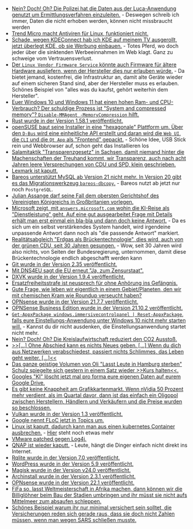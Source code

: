 * [Nein? Doch! Oh? Die Polizei hat die Daten aus der Luca-Anwendung genutzt um Ermittlungsverfahren einzuleiten.](https://blog.fefe.de/?ts=9f176957) - Deswegen schreib ich immer, Daten die nicht erhoben werden, können nicht missbraucht werden
* [Trend Micro macht Antiviren für Linux, funktioniert nicht.](https://blog.fefe.de/?ts=9f1777aa)
* [Schade, wegen KDEConnect hab ich KDE auf meinem TV ausgerollt, jetzt überlegt KDE, ob sie Werbung einbauen.](https://blog.fefe.de/?ts=9f136c16) - Totes Pferd, wo doch jeder über die sinktenden Werbeeinnahmen im Web klagt. Ganz zu schweige vom Vertrauensverlust.
* [Der `Linux Vendor Firmware Service` könnte auch Firmware für ältere Hardware ausliefern, wenn der Hersteller dies nur erlauben würde.](https://www.phoronix.com/scan.php?page=news_item&px=LVFS-Alternative-Firmware) - Da bietet jemand, kostenfrei, die Infrastruktur an, damit alte Geräte wieder auf einem sicheren Stand sind, aber der Hersteller muss es erlauben. Schönes Beispiel von "alles was du kaufst, gehört weiterhin dem Hersteller".
* [Euer Windows 10 und Windows 11 hat einen hohen Ram- und CPU-Verbrauch? Der schuldige Prozess ist "System and compressed memory"? `Disable-MMAgent -MemoryCompression` hilft.](http://woshub.com/memory-compression-process-high-usage-windows-10/)
* [Rust wurde in der Version 1.58.1 veröffentlicht.](https://blog.rust-lang.org/2022/01/20/Rust-1.58.1.html)
* [openSUSE baut seine Installer in eine "hexagonale" Plattform um. Über den `D-Bus` wird eine einheitliche API erstellt und daran wird die `Web UI`, die `CLI` und die `Qt App` als "Frontend" gepackt.](https://www.phoronix.com/scan.php?page=news_item&px=openSUSE-D-Installer) - Schöne Idee, USB Stick rein und Webbrowser auf, schon geht das Installieren los
* [Salamitaktik "Transparenzgesetz" in Sachsen, damit niemand hinter die Machenschaften der Treuhand kommt, wir Transparenz, auch nach acht Jahren leere Versprechungen von CDU und SPD, klein geschrieben.](https://netzpolitik.org/2022/saechsisches-transparenzgesetz-mittelmass-statt-transparenzvorreiter/)
* [Lexmark ist kaputt.](https://www.borncity.com/blog/2022/01/24/kritische-schwachstelle-cve-2021-44738-in-lexmark-druckern-jan-2022/)
* [Bareos unterstützt MySQL ab Version 21 nicht mehr. In Version 20 gibt es das Migrationswerkzeug `bareos-dbcopy`.](https://www.bareos.com/de/end-of-life-fuer-mysql/) - Bareos nutzt ab jetzt nur noch `PostgreSQL`.
* [Julian Assange darf seine Fall dem obersten Gerichtshof des Vereinigten Königreichs in Großbritanien vorlegen.](https://netzpolitik.org/2022/grossbritannien-die-auslieferung-von-assange-kann-vor-das-hoechste-britische-gericht/)
* [Microsoft zeigt, mit `answers.microsoft.com` wohin die KI-Reise als "Dienstleistung" geht. Auf eine gut ausgearbeitet Frage mit Details erhält man erst einmal ein bla-bla und dann doch keine Antwort.](https://www.borncity.com/blog/2022/01/25/wo-gibt-es-support-fr-microsoft-produkte-der-niedergang-von-microsoft-answers/) - Da es sich um ein selbst verstärkendes System handelt, wird irgendeine unpassende Antwort dann noch als "die passende Antwort" markiert.
* [Realitätsabgleich "Erdgas als Brückentechnologie", dies wird, auch von der grünen CDU, seit 30 Jahren gesungen.](https://www.sonnenseite.com/de/energie/erdgas-die-unendlich-lange-bruecke-in-das-solarzeitalter/) - Wow, seit 30 Jahren wird also nichts, von Seiten der Bundesregierung, unternommen, damit diese Brückentechnologie endlich abgeschafft werden kann
* [Git wurde in der Version 2.35 veröffentlicht.](https://www.phoronix.com/scan.php?page=news_item&px=Git-2.35-Released)
* [Mit DNS4EU sagt die EU erneut "Ja, zum Zensurstaat".](https://netzpolitik.org/2022/dns4eu-eu-will-eigenen-dns-server-mit-filterlisten-und-netzsperren/)
* [DXVK wurde in der Version 1.9.4 veröffentlicht.](https://www.phoronix.com/scan.php?page=news_item&px=DXVK-1.9.4-Released)
* [Ersatzfreiheitsstrafe ist neusprech für ohne Anhörung ins Gefängnis.](https://verfassungsblog.de/ohne-anhorung-ins-gefangnis/)
* [Gute Frage, wie leben wir eigentlich in einem Gebiet/Planeten, den wir mit chemischen Kram wie Roundup verseucht haben?](https://netzfrauen.org/2022/01/24/earth-6/)
* [OPNsense wurde in der Version 21.7.7 veröffentlicht.](https://opnsense.org/opnsense-21-7-7-released/)
* [OPNSense Business Edition wurde in der Version 21.10.2 veröffentlicht.](https://opnsense.org/opnsense-business-edition-21-10-2-released/)
* [`Get-AppxPackage windows.immersivecontrolpanel | Reset-AppxPackage`, falls eure Einstellungs-Anwendung unter Windows 10 nicht mehr starten will.](http://woshub.com/settings-app-wont-open-crashes-windows/) - Kannst du dir nicht ausdenken, die Einstellungsanwendung startet nicht mehr.
* [Nein? Doch! Oh? Die Kreislaufwirtschaft reduziert den CO2 Ausstoß.](https://www.sonnenseite.com/de/umwelt/studie-belegt-klimaschutzeffekte-durch-kreislaufwirtschaft/)
* [>>[...] Ohne Abschied kann es nichts Neues geben. [...] Wenn du dich aus Netzwerken verabschiedest, passiert nichts Schlimmes, das Leben geht weiter. [...]<<](https://www.kuketz-blog.de/gutes-leben-mit-dem-netzwerkeffekt/)
* [Das ganze geistige Volumen von Oli "Lasst Leute in Hamburg sterben" Schulz spiegelte sich gestern in einem Satz wieder >>Kurs halten<<.](https://blog.fefe.de/?ts=9f11ebef)
* [Googles "KI" löscht jetzt mal pro forma eure eigenen Daten auf eurem Google Drive.](https://blog.fefe.de/?ts=9f11d96d)
* [Es gibt keine Knappheit am Grafikkartenmarkt. Wenn nVidia 50 Prozent mehr verdient, als im Quartal davor, dann ist das einfach ein Oligopol zwischen Herstellern, Händlern und Verkäufern und die Preise wurden so beschlossen.](https://blog.fefe.de/?ts=9f11d1f4)
* [Vulkan wurde in der Version 1.3 veröffentlicht.](https://www.phoronix.com/scan.php?page=article&item=vulkan-13-2022&num=1)
* [Google nennt FLoC jetzt in Topics um.](https://netzpolitik.org/2022/online-werbung-google-gibt-seine-plaene-fuer-cookie-ersatz-floc-auf/)
* [Linux ist kaputt, dadurch kann man aus einen kubernetes Container ausbrechen.](https://www.bleepingcomputer.com/news/security/linux-kernel-bug-can-let-hackers-escape-kubernetes-containers/) - [Hier](https://www.bleepingcomputer.com/news/security/linux-system-service-bug-gives-root-on-all-major-distros-exploit-released/) steht noch etwas mehr
* [VMware patched gegen Log4j.](https://www.bleepingcomputer.com/news/security/vmware-patch-horizon-servers-against-ongoing-log4j-attacks/)
* [QNAP ist wieder kaputt.](https://www.bleepingcomputer.com/news/security/new-deadbolt-ransomware-targets-qnap-devices-asks-50-btc-for-master-key/) - Leute, hängt die Dinger einfach nicht direkt ins Internet.
* [Rqlite wurde in der Version 7.0 veröffentlicht.](https://www.phoronix.com/scan.php?page=news_item&px=Rqlite-7.0-Released)
* [WordPress wurde in der Version 5.9 veröffentlicht.](https://www.borncity.com/blog/2022/01/26/wordpress-5-9-verfgbar/)
* [Magisk wurde in der Version v24.0 veröffentlicht.](https://github.com/topjohnwu/Magisk/releases/tag/v24.0)
* [Archinstall wurde in der Version 2.3.1 veröffentlicht.](https://www.phoronix.com/scan.php?page=news_item&px=Arch-Linux-Archinstall-2.3.1)
* [OPNsense wurde in der Version 22.1 veröffentlicht.](https://opnsense.org/opnsense-22-1-released/)
* [FiFa so, lasst Weltmeisterschaft in Afrika machen, dann können wir die Billiglöhner beim Bau der Stadien umbringen und ihr müsst sie nicht aufs Mittelmeer zum absaufen schleppen.](https://blog.fefe.de/?ts=9f0fbf5c)
* [Schönes Beispiel warum ihr nur minimal versichert sein solltet, die Versicherungen reden sich gerade raus, dass sie doch nicht Zahlen müssen, wenn man wegen SARS schließen musste.](https://blog.fefe.de/?ts=9f0fac44)
